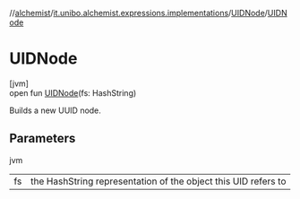 //[alchemist](../../../index.md)/[it.unibo.alchemist.expressions.implementations](../index.md)/[UIDNode](index.md)/[UIDNode](-u-i-d-node.md)

# UIDNode

[jvm]\
open fun [UIDNode](-u-i-d-node.md)(fs: HashString)

Builds a new UUID node.

## Parameters

jvm

| | |
|---|---|
| fs | the HashString representation of the object this UID refers to |
